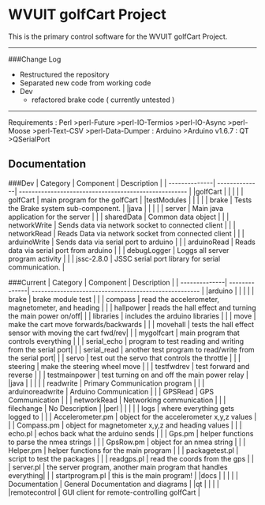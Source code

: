 WVUIT golfCart Project
===================


This is the primary control software for the WVUIT golfCart Project. 

----------
###Change Log
- Restructured the repository
- Separated new code from working code
- Dev 
	- refactored brake code ( currently untested )
	
----------

Requirements 
:	Perl
		>perl-Future
		>perl-IO-Termios
		>perl-IO-Async
		>perl-Moose
		>perl-Text-CSV
		>perl-Data-Dumper
:	Arduino
		>Arduino v1.6.7
:	QT
		>QSerialPort


Documentation
----  

###Dev 
| Category	| Component	| Description						|
| --------------| --------------| ----------------------------------------------------- |
|golfCart	|		| 							|
|		| golfCart	| main program for the golfCart 			|
|testModules	| 		| 							|
|           	| brake 	| Tests the Brake system sub-component.			|
|java		|		|							|
|		| server	| Main java application for the server			|
|		| sharedData 	| Common data object					|
|		| networkWrite 	| Sends data via network socket to connected client	|
|		| networkRead 	| Reads Data via network socket from connected client	|
|		| arduinoWrite 	| Sends data via serial port to arduino			|
|		| arduinoRead 	| Reads data via serial port from arduino		|
|		| debugLogger 	| Loggs all server program activity			|
|		| jssc-2.8.0 	| JSSC serial port library for serial communication. 	|


###Current
| Category	| Component	| Description						|
| --------------| --------------| ----------------------------------------------------- |
|arduino	|		| 							|
|		| brake 	| brake module test					|
|		| compass 	| read the accelerometer, magnetometer, and heading	|
|		| hallpower 	| reads the hall effect and turning the main power on/off|
|		| libraries 	| includes the arduino libraries			|
|		| move 		| make the cart move forwards/backwards			|
|		|  movehall 	| tests the hall effect sensor with moving the cart fwd/rev|
|		| mygolfcart 	| main program that controls everything			|
|		| serial_echo 	| program to test reading and writing from the serial port|
|		| serial_read 	| another test program to read/write from the serial port|
|		| servo 	| test out the servo that controls the throttle		|
|		| steering 	| make the steering wheel move				|
|		| testfwdrev 	| test forward and reverse				|
|		| testmainpower | test turning on and off the main power relay		|
|java		|		|							|
|		| readwrite 	| Primary Communication program				|
|		| arduinoreadwrite | Arduino Communication				|
|		| GPSRead 	| GPS Communication					|
|		| networkRead 	| Networking communication				|
|		| filechange 	| No Description					|
|perl		|		|							|
|		| logs 		| where everything gets logged to			|
|		| Accelerometer.pm | object for the accelerometer x,y,z values		|
|		| Compass.pm 	| object for magnetometer x,y,z and heading values	|
|		| echo.pl 	| echos back what the arduino sends			|
|		|  Gps.pm 	| helper functions to parse the nmea strings		|
|		| GpsRow.pm 	| object for an nmea string				|
|		| Helper.pm 	| helper functions for the main program			|
|		| packagetest.pl | script to test the packages				|
|		| readgps.pl 	| read the coords from the gps				|
|		| server.pl 	| the server program, another main program that handles everything|
|		| startprogram.pl | this is the main program!				|
|docs		| 		| 							|
|           	| Documentation	| General Documentation and diagrams			|
|qt 		|		|							|
|		|remotecontrol 	| GUI client for remote-controlling golfCart		| 
     

